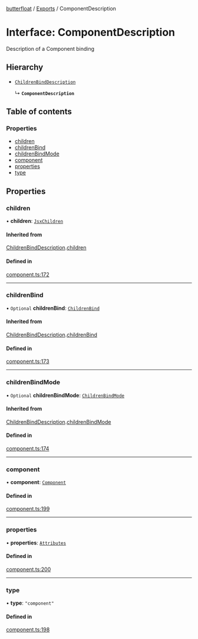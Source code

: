 [butterfloat](../README.md) / [Exports](../modules.md) / ComponentDescription

# Interface: ComponentDescription

Description of a Component binding

## Hierarchy

- [`ChildrenBindDescription`](ChildrenBindDescription.md)

  ↳ **`ComponentDescription`**

## Table of contents

### Properties

- [children](ComponentDescription.md#children)
- [childrenBind](ComponentDescription.md#childrenbind)
- [childrenBindMode](ComponentDescription.md#childrenbindmode)
- [component](ComponentDescription.md#component)
- [properties](ComponentDescription.md#properties)
- [type](ComponentDescription.md#type)

## Properties

### children

• **children**: [`JsxChildren`](../modules.md#jsxchildren)

#### Inherited from

[ChildrenBindDescription](ChildrenBindDescription.md).[children](ChildrenBindDescription.md#children)

#### Defined in

[component.ts:172](https://github.com/WorldMaker/butterfloat/blob/0fc9e0b/component.ts#L172)

___

### childrenBind

• `Optional` **childrenBind**: [`ChildrenBind`](../modules.md#childrenbind)

#### Inherited from

[ChildrenBindDescription](ChildrenBindDescription.md).[childrenBind](ChildrenBindDescription.md#childrenbind)

#### Defined in

[component.ts:173](https://github.com/WorldMaker/butterfloat/blob/0fc9e0b/component.ts#L173)

___

### childrenBindMode

• `Optional` **childrenBindMode**: [`ChildrenBindMode`](../modules.md#childrenbindmode)

#### Inherited from

[ChildrenBindDescription](ChildrenBindDescription.md).[childrenBindMode](ChildrenBindDescription.md#childrenbindmode)

#### Defined in

[component.ts:174](https://github.com/WorldMaker/butterfloat/blob/0fc9e0b/component.ts#L174)

___

### component

• **component**: [`Component`](../modules.md#component)

#### Defined in

[component.ts:199](https://github.com/WorldMaker/butterfloat/blob/0fc9e0b/component.ts#L199)

___

### properties

• **properties**: [`Attributes`](../modules.md#attributes)

#### Defined in

[component.ts:200](https://github.com/WorldMaker/butterfloat/blob/0fc9e0b/component.ts#L200)

___

### type

• **type**: ``"component"``

#### Defined in

[component.ts:198](https://github.com/WorldMaker/butterfloat/blob/0fc9e0b/component.ts#L198)
